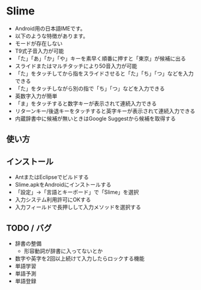 # Slime

 * Android用の日本語IMEです。
 * 以下のような特徴があります。
  * モードが存在しない
  * T9式子音入力が可能
   * 「た」「あ」「か」「や」キーを素早く順番に押すと「東京」が候補に出る
  * スライドまたはマルチタッチにより50音入力が可能
   * 「た」をタッチしてから指をスライドさせると「た」「ち」「つ」などを入力できる
   * 「た」をタッチしながら別の指で「ち」「つ」などを入力できる
  * 英数字入力が簡単
   * 「ま」をタッチすると数字キーが表示されて連続入力できる
   * リターンキー/後退キーをタッチすると英字キーが表示されて連続入力できる
  * 内蔵辞書中に候補が無いときはGoogle Suggestから候補を取得する

## 使い方

## インストール

 * AntまたはEclipseでビルドする
 * Slime.apkをAndroidにインストールする
 * 「設定」→「言語とキーボード」で「Slime」を選択
 * 入力システム利用許可にOKする
 * 入力フィールドで長押しして入力メソッドを選択する

## TODO / バグ

 * 辞書の整備
   * 形容動詞が辞書に入ってないとか
 * 数字や英字を2回以上続けて入力したらロックする機能
 * 単語学習
 * 単語予測
 * 単語登録

<!--
 * [MacRuby](http://www.macruby.org/)のインストールが必要です
    * そのかわり(?)パタンに正規表現が使えます
        * "ke.*da" と入力すると "慶應大" が候補に出たり
-->

